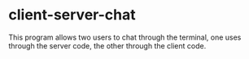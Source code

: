 # client-server-chat
This program allows two users to chat through the terminal, one uses through the server code, the other through the client code.
